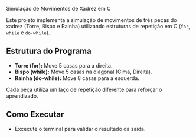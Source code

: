  Simulação de Movimentos de Xadrez em C

Este projeto implementa a simulação de movimentos de três peças do xadrez (Torre, Bispo e Rainha) utilizando estruturas de repetição em C (`for`, `while` e `do-while`).  

## Estrutura do Programa

- **Torre (for):** Move 5 casas para a direita.  
- **Bispo (while):** Move 5 casas na diagonal (Cima, Direita).  
- **Rainha (do-while):** Move 8 casas para a esquerda.  

Cada peça utiliza um laço de repetição diferente para reforçar o aprendizado.

## Como Executar

- Excecute o terminal para validar o resultado da saida. 